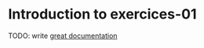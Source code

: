 # Introduction to exercices-01

TODO: write [great documentation](http://jacobian.org/writing/what-to-write/)
